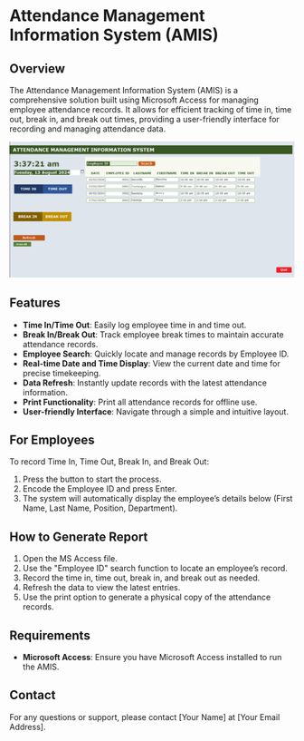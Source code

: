 # Attendance Management Information System (AMIS)

## Overview
The Attendance Management Information System (AMIS) is a comprehensive solution built using Microsoft Access for managing employee attendance records. It allows for efficient tracking of time in, time out, break in, and break out times, providing a user-friendly interface for recording and managing attendance data.

![AMIS](AMIS.png)

## Features
- **Time In/Time Out**: Easily log employee time in and time out.
- **Break In/Break Out**: Track employee break times to maintain accurate attendance records.
- **Employee Search**: Quickly locate and manage records by Employee ID.
- **Real-time Date and Time Display**: View the current date and time for precise timekeeping.
- **Data Refresh**: Instantly update records with the latest attendance information.
- **Print Functionality**: Print all attendance records for offline use.
- **User-friendly Interface**: Navigate through a simple and intuitive layout.



## For Employees
To record Time In, Time Out, Break In, and Break Out:
1. Press the button to start the process.
2. Encode the Employee ID and press Enter.
3. The system will automatically display the employee’s details below (First Name, Last Name, Position, Department).

## How to Generate Report
1. Open the MS Access file.
2. Use the "Employee ID" search function to locate an employee’s record.
3. Record the time in, time out, break in, and break out as needed.
4. Refresh the data to view the latest entries.
5. Use the print option to generate a physical copy of the attendance records.

## Requirements
- **Microsoft Access**: Ensure you have Microsoft Access installed to run the AMIS.

## Contact
For any questions or support, please contact [Your Name] at [Your Email Address].
